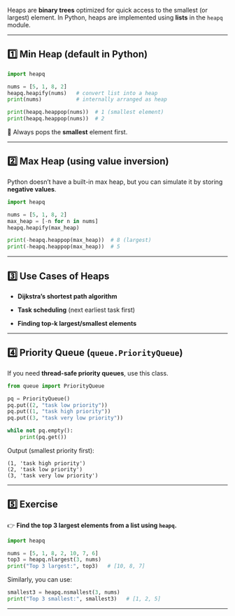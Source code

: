 Heaps are **binary trees** optimized for quick access to the smallest (or largest) element. In Python, heaps are implemented using **lists** in the `heapq` module.

---

## 1️⃣ Min Heap (default in Python)

```python
import heapq

nums = [5, 1, 8, 2]
heapq.heapify(nums)   # convert list into a heap
print(nums)           # internally arranged as heap

print(heapq.heappop(nums))  # 1 (smallest element)
print(heapq.heappop(nums))  # 2
```

🔹 Always pops the **smallest** element first.

---

## 2️⃣ Max Heap (using value inversion)

Python doesn’t have a built-in max heap, but you can simulate it by storing **negative values**.

```python
import heapq

nums = [5, 1, 8, 2]
max_heap = [-n for n in nums]
heapq.heapify(max_heap)

print(-heapq.heappop(max_heap))  # 8 (largest)
print(-heapq.heappop(max_heap))  # 5
```

---

## 3️⃣ Use Cases of Heaps

- **Dijkstra’s shortest path algorithm**
    
- **Task scheduling** (next earliest task first)
    
- **Finding top-k largest/smallest elements**
    

---

## 4️⃣ Priority Queue (`queue.PriorityQueue`)

If you need **thread-safe priority queues**, use this class.

```python
from queue import PriorityQueue

pq = PriorityQueue()
pq.put((2, "task low priority"))
pq.put((1, "task high priority"))
pq.put((3, "task very low priority"))

while not pq.empty():
    print(pq.get())
```

Output (smallest priority first):

```
(1, 'task high priority')
(2, 'task low priority')
(3, 'task very low priority')
```

---

## 5️⃣ Exercise

👉 **Find the top 3 largest elements from a list using `heapq`.**

```python
import heapq

nums = [5, 1, 8, 2, 10, 7, 6]
top3 = heapq.nlargest(3, nums)
print("Top 3 largest:", top3)   # [10, 8, 7]
```

Similarly, you can use:

```python
smallest3 = heapq.nsmallest(3, nums)
print("Top 3 smallest:", smallest3)   # [1, 2, 5]
```

---
